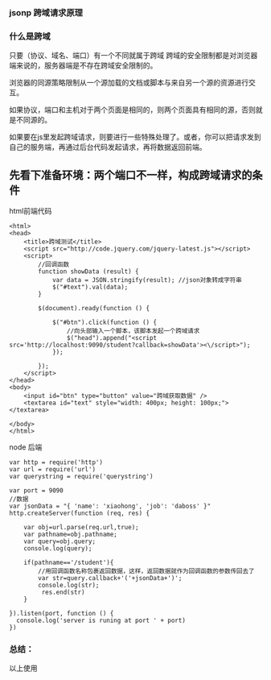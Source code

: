 ### jsonp 跨域请求原理

### 什么是跨域
只要（协议、域名、端口）有一个不同就属于跨域
跨域的安全限制都是对浏览器端来说的，服务器端是不存在跨域安全限制的。

浏览器的同源策略限制从一个源加载的文档或脚本与来自另一个源的资源进行交互。

如果协议，端口和主机对于两个页面是相同的，则两个页面具有相同的源，否则就是不同源的。

如果要在js里发起跨域请求，则要进行一些特殊处理了。或者，你可以把请求发到自己的服务端，再通过后台代码发起请求，再将数据返回前端。
## 先看下准备环境：两个端口不一样，构成跨域请求的条件

html前端代码
```
<html>
<head>
    <title>跨域测试</title>
    <script src="http://code.jquery.com/jquery-latest.js"></script>
    <script>
        //回调函数
        function showData (result) {
            var data = JSON.stringify(result); //json对象转成字符串
            $("#text").val(data);
        }

        $(document).ready(function () {

            $("#btn").click(function () {
                //向头部输入一个脚本，该脚本发起一个跨域请求
                $("head").append("<script src='http://localhost:9090/student?callback=showData'><\/script>");
            });

        });
    </script>
</head>
<body>
    <input id="btn" type="button" value="跨域获取数据" />
    <textarea id="text" style="width: 400px; height: 100px;"></textarea>

</body>
</html>
```

node 后端
```
var http = require('http')
var url = require('url')
var querystring = require('querystring')
 
var port = 9090
//数据
var jsonData = "{ 'name': 'xiaohong', 'job': 'daboss' }"
http.createServer(function (req, res) {

    var obj=url.parse(req.url,true);
    var pathname=obj.pathname;
    var query=obj.query;
    console.log(query);
    
    if(pathname=='/student'){
        //用回调函数名称包裹返回数据，这样，返回数据就作为回调函数的参数传回去了
        var str=query.callback+'('+jsonData+')';
        console.log(str);
         res.end(str)
    }
 
}).listen(port, function () {
  console.log('server is runing at port ' + port)
})
```

### 总结：
以上使用<script src="">来完成一个跨域请求，
当点击"跨域获取数据"的按钮时，添加一个<script>标签，用于发起跨域请求；注意看请求地址后面带了一个callback=showData的参数；
showData即是回调函数名称，传到后台，用于包裹数据。数据返回到前端后，就是showData(result)的形式，因为是script脚本，所以自动调用showData函数，而result就是showData的参数。

### 再来看jquery的jsonp方式跨域请求：

服务端代码不变，js代码如下：最简单的方式，只需配置一个dataType:'jsonp'，就可以发起一个跨域请求。jsonp指定服务器返回的数据类型为jsonp格式，
可以看发起的请求路径，自动带了一个callback=xxx，xxx是jquery随机生成的一个回调函数名称。
至此，我们算是跨域把数据请求回来了，但是比较麻烦，需要自己写脚本发起请求，然后写个回调函数处理数据，不是很方便。

这里的success就跟上面的showData一样，如果有success函数则默认success()作为回调函
```

<html>
<head>
    <title>跨域测试</title>
    <script src="http://code.jquery.com/jquery-latest.js"></script>
    <script>

        $(document).ready(function () {

            $("#btn").click(function () {

                $.ajax({
                    url: "http://localhost:9090/student",
                    type: "GET",
                    dataType: "jsonp", //指定服务器返回的数据类型
                    success: function (data) {
                        var result = JSON.stringify(data); //json对象转成字符串
                        $("#text").val(result);
                    }
                });

            });

        });
    </script>
</head>
<body>
    <input id="btn" type="button" value="跨域获取数据" />
    <textarea id="text" style="width: 400px; height: 100px;"></textarea>

</body>
</html>
```

